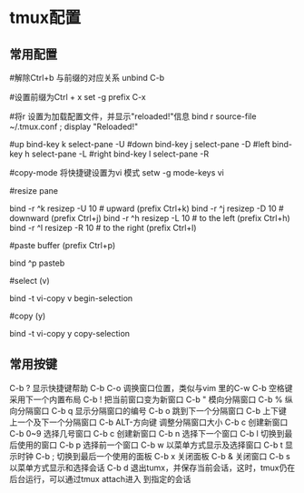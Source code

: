 # tmux配置

## 常用配置

#解除Ctrl+b 与前缀的对应关系
unbind C-b

#设置前缀为Ctrl + x
set -g prefix C-x

#将r 设置为加载配置文件，并显示"reloaded!"信息
bind r source-file ~/.tmux.conf \; display "Reloaded!"

#up
bind-key k select-pane -U
#down
bind-key j select-pane -D
#left
bind-key h select-pane -L
#right
bind-key l select-pane -R

#copy-mode 将快捷键设置为vi 模式
setw -g mode-keys vi

#resize pane

bind -r ^k resizep -U 10 # upward (prefix Ctrl+k)
bind -r ^j resizep -D 10 # downward (prefix Ctrl+j)
bind -r ^h resizep -L 10 # to the left (prefix Ctrl+h)
bind -r ^l resizep -R 10 # to the right (prefix Ctrl+l)

#paste buffer (prefix Ctrl+p)

bind ^p pasteb

#select (v)

bind -t vi-copy v begin-selection

#copy (y)

bind -t vi-copy y copy-selection

## 常用按键

C-b ? 显示快捷键帮助
    C-b C-o 调换窗口位置，类似与vim 里的C-w
    C-b 空格键 采用下一个内置布局
    C-b ! 把当前窗口变为新窗口
    C-b " 模向分隔窗口
    C-b % 纵向分隔窗口
    C-b q 显示分隔窗口的编号
    C-b o 跳到下一个分隔窗口
    C-b 上下键 上一个及下一个分隔窗口
    C-b ALT-方向键 调整分隔窗口大小
    C-b c 创建新窗口
    C-b 0~9 选择几号窗口
    C-b c 创建新窗口
    C-b n 选择下一个窗口
    C-b l 切换到最后使用的窗口
    C-b p 选择前一个窗口
    C-b w 以菜单方式显示及选择窗口
    C-b t 显示时钟
    C-b ; 切换到最后一个使用的面板
    C-b x 关闭面板
    C-b & 关闭窗口
    C-b s 以菜单方式显示和选择会话
    C-b d 退出tumx，并保存当前会话，这时，tmux仍在后台运行，可以通过tmux attach进入 到指定的会话